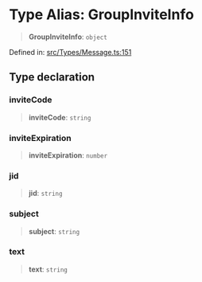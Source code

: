 # Type Alias: GroupInviteInfo

> **GroupInviteInfo**: `object`

Defined in: [src/Types/Message.ts:151](https://github.com/Fokusdotid/Baileys/blob/4cdf75fe48f9b13e8084d341633612ce49e934bd/src/Types/Message.ts#L151)

## Type declaration

### inviteCode

> **inviteCode**: `string`

### inviteExpiration

> **inviteExpiration**: `number`

### jid

> **jid**: `string`

### subject

> **subject**: `string`

### text

> **text**: `string`
